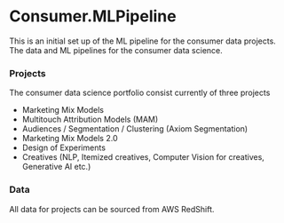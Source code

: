 # Consumer.MLPipeline
This is an initial set up of the ML pipeline for the consumer data projects.
The data and ML pipelines for the consumer data science.

### Projects
The consumer data science portfolio consist currently of three projects
* Marketing Mix Models
* Multitouch Attribution Models (MAM)
* Audiences / Segmentation / Clustering (Axiom Segmentation)
* Marketing Mix Models 2.0
* Design of Experiments
* Creatives (NLP, Itemized creatives, Computer Vision for creatives, Generative AI etc.)


### Data
All data for projects can be sourced from AWS RedShift.

